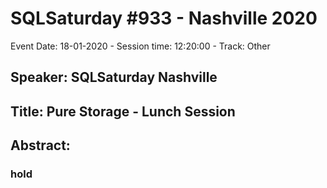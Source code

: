 # SQLSaturday #933 - Nashville 2020
Event Date: 18-01-2020 - Session time: 12:20:00 - Track: Other
## Speaker: SQLSaturday Nashville
## Title: Pure Storage - Lunch Session
## Abstract:
### hold
